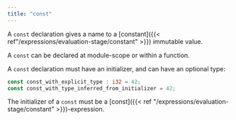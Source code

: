 ```yaml
---
title: "const"
---
```


A `const` declaration gives a name to a
[constant]({{< ref"/expressions/evaluation-stage/constant" >}}) immutable value.

A `const` can be declared at module-scope or within a function.

A `const` declaration must have an initializer, and can have an optional type:

```rust
const const_with_explicit_type : i32 = 42;
const const_with_type_inferred_from_initializer = 42;
```

The initializer of a `const` must be a
[const]({{< ref "/expressions/evaluation-stage/constant" >}})-expression.
